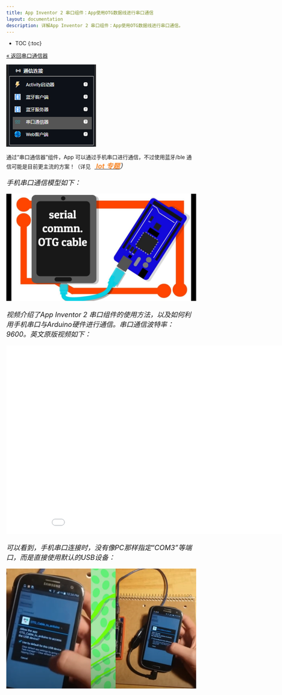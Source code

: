 ```yaml
---
title: App Inventor 2 串口组件：App使用OTG数据线进行串口通信
layout: documentation
description: 详解App Inventor 2 串口组件：App使用OTG数据线进行串口通信。
---
```


* TOC
{:toc}

[&laquo; 返回串口通信器](../connectivity.html#Serial)

![serial](images/serial_component.png)

通过“串口通信器”组件，App 可以通过手机串口进行通信，不过使用蓝牙/ble 通信可能是目前更主流的方案！（详见[<font style="margin-left:10px;color:#F88D34;font-weight:bold;"><i class="mdi mdi-bluetooth-audio" style="font-size: 18px;"/> Iot 专题</font>](../../iot/?f=serial)）

手机串口通信模型如下：

![serial](images/serial_app.jpg)

视频介绍了App Inventor 2 串口组件的使用方法，以及如何利用手机串口与Arduino硬件进行通信。串口通信波特率：9600。英文原版视频如下：

<iframe width="930" height="500" src="//player.bilibili.com/player.html?bvid=BV1Ns421A7rs&high_quality=1&autoplay=0" frameborder="no" allowfullscreen="true"></iframe>

可以看到，手机串口连接时，没有像PC那样指定“COM3”等端口，而是直接使用默认的USB设备：

![serial](images/serial_usb.jpg)
